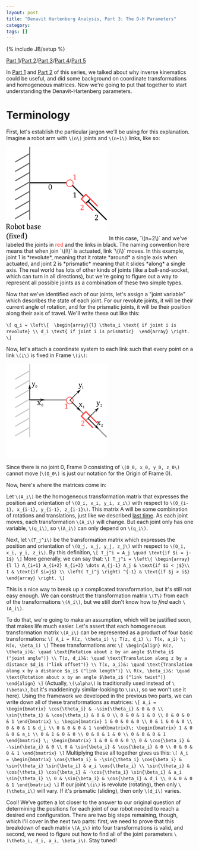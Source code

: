 ```yaml
---
layout: post
title: "Denavit Hartenberg Analysis, Part 3: The D-H Parameters"
category: 
tags: []
---
```

{% include JB/setup %}

[Part 1](/2012/06/05/denavit-hartenberg-robotic-control/)/[Part 2](/2012/06/09/denavit-hartenberg-for-robotics-part-2-homogeneous-matrices/)/[Part 3](/2012/06/10/denavit-hartenberg-for-robotics-part-3-the-d-h-parameters/)/[Part 4](/2012/06/19/denavit-hartenberg-parameters-part-4-existence-and-uniqueness/)/[Part 5](/2012/06/25/denavit-hartenberg-analysis-part-5-assigning-coordinate-frames/)

In [Part 1](/2012/06/05/denavit-hartenberg-robotic-control/) and [Part 2](/2012/06/09/denavit-hartenberg-for-robotics-part-2-homogeneous-matrices/) of this series, we talked about why inverse kinematics could be useful, and did some background on coordinate transformations and homogeneous matrices. Now we're going to put that together to start understanding the Denavit-Hartenberg parameters. 

# Terminology

First, let's establish the particular jargon we'll be using for this explanation. Imagine a robot arm with `\(n\)` joints and `\(n+1\)` links, like so:

<img src="/img/2012-06-10/manipulator_links.png">
In this case, `\(n=2\)` and we've labeled the joints in <font color="ff3c3c">red</font> and the links in black. The naming convention here means that when join `\(i\)` is actuated, link `\(i\)` moves. In this example, joint 1 is *revolute*, meaning that it rotate *around* a single axis when actuated, and joint 2 is *prismatic* meaning that it slides *along* a single axis. The real world has lots of other kinds of joints (like a ball-and-socket, which can turn in all directions), but we're going to figure out a way to represent all possible joints as a combination of these two simple types. 

Now that we've identified each of our joints, let's assign a "joint variable" which describes the state of each joint. For our revolute joints, it will be their current angle of rotation, and for the prismatic joints, it will be their position along their axis of travel. We'll write these out like this:

`\[
q_i = \left\{  \begin{array}{l}
\theta_i \text{ if joint i is revolute} \\
d_i \text{ if joint i is prismatic} 
\end{array} \right.
\]`

Now, let's attach a coordinate system to each link such that every point on a link `\(i\)` is fixed in Frame `\(i\)`:

<img src="/img/2012-06-10/manipulator_links_frames.png">

Since there is no joint 0, Frame 0 consisting of `\(O_0, x_0, y_0, z_0\)` cannot move (`\(O_0\)` is just our notation for the Origin of Frame 0).

Now, here's where the matrices come in:

Let `\(A_i\)` be the homogeneous transformation matrix that expresses the position and orientation of `\(O_i, x_i, y_i, z_i\)` with respect to `\(O_{i-1}, x_{i-1}, y_{i-1}, z_{i-1}\)`. This matrix A will be some combination of rotations and translations, just like we described [last time](/2012/06/09/denavit-hartenberg-for-robotics-part-2-homogeneous-matrices/). As each joint moves, each transformation `\(A_i\)` will change. But each joint only has one variable, `\(q_i\)`, so `\(A_i\)` can only depend on `\(q_i\)`.

Next, let `\(T_j^i\)` be the transformation matrix which expresses the position and orientation of `\(O_j, x_j, y_j, z_j\)` with respect to `\(O_i, x_i, y_i, z_i\)`. By this definition, 
`\[
T_j^i = A_j \quad \text{if $i = j-1$}
\]`
More generally, we can say that:
`\[
T_j^i = \left\{
\begin{array}{l l}
A_{i+1} A_{i+2} A_{i+3} \dots A_{j-1} A_j & \text{if $i < j$}\\
I & \text{if $i=j$} \\
\left( T_i^j \right) ^{-1} & \text{if $j > i$}
\end{array}
\right.
\]`

This is a nice way to break up a complicated transformation, but it's still not easy enough. We can construct the transformation matrix `\(T\)` from each of the transformations `\(A_i\)`, but we still don't know how to *find* each `\(A_i\)`.

To do that, we're going to make an assumption, which will be justified soon, that makes life much easier. Let's assert that each homogeneous transformation matrix `\(A_i\)` can be represented as a product of four basic transformations:
`\[
A_i = R(z, \theta_i) \; T(z, d_i) \; T(x, a_i) \; R(x, \beta_i)
\]`
These transformations are:
`\[
\begin{align}
R(z, \theta_i)&: \quad \text{Rotation about z by an angle $\theta_i$ ("joint angle")} \\
T(z, d_i)&: \quad \text{Translation along z by a distance $d_i$ ("link offset")} \\
T(x, a_i)&: \quad \text{Translation along x by a distance $a_i$ ("link length")} \\
R(x, \beta_i)&: \quad \text{Rotation about x by an angle $\beta_i$ ("link twist")}
\end{align}
\]`
(Actually, `\(\alpha\)` is traditionally used instead of `\(\beta\)`, but it's maddeningly similar-looking to `\(a\)`, so we won't use it here). Using the framework we developed in the previous two parts, we can write down all of these transformations as matrices:
`\[
A_i = \begin{bmatrix}
\cos{\theta_i} & -\sin{\theta_i} & 0 & 0 \\
\sin{\theta_i} & \cos{\theta_i} & 0 & 0 \\
0 & 0 & 1 & 0 \\
0 & 0 & 0 & 1
\end{bmatrix} \; \begin{bmatrix}
1 & 0 & 0 & 0 \\
0 & 1 & 0 & 0 \\
0 & 0 & 1 & d_i \\
0 & 0 & 0 & 1
\end{bmatrix}\; \begin{bmatrix}
1 & 0 & 0 & a_i \\
0 & 1 & 0 & 0 \\
0 & 0 & 1 & 0 \\
0 & 0 & 0 & 1
\end{bmatrix} \; \begin{bmatrix}
1 & 0 & 0 & 0 \\
0 & \cos{\beta_i} & -\sin{\beta_i} & 0 \\
0 & \sin{\beta_i} & \cos{\beta_i} & 0 \\
0 & 0 & 0 & 1
\end{bmatrix}
\]`
Multiplying these all together gives us this:
`\[
A_i = \begin{bmatrix}
\cos{\theta_i} & -\sin{\theta_i} \cos{\beta_i} & \sin{\theta_i} \sin{\beta_i} & a_i \cos{\theta_i} \\
\sin{\theta_i} & \cos{\theta_i} \cos{\beta_i} & -\cos{\theta_i} \sin{\beta_i} & a_i \sin{\theta_i} \\
0 & \sin{\beta_i} & \cos{\beta_i} & d_i \\
0 & 0 & 0 & 1
\end{bmatrix}
\]`
If our joint `\(i\)` is revolute (rotating), then only `\(\theta_i\)` will vary. If it's prismatic (sliding), then only `\(d_i\)` varies. 

Cool! We've gotten a lot closer to the answer to our original question of determining the positions for each joint of our robot needed to reach a desired end configuration. There are two big steps remaining, though, which I'll cover in the next two parts: first, we need to prove that this breakdown of each matrix `\(A_i\)` into four transformations is valid, and second, we need to figure out how to find all of the joint parameters `\(\theta_i, d_i, a_i, \beta_i\)`. Stay tuned!
